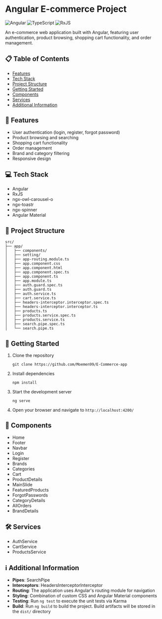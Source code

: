 # Angular E-commerce Project

![Angular](https://img.shields.io/badge/Angular-DD0031?style=for-the-badge&logo=angular&logoColor=white)
![TypeScript](https://img.shields.io/badge/TypeScript-007ACC?style=for-the-badge&logo=typescript&logoColor=white)
![RxJS](https://img.shields.io/badge/RxJS-B7178C?style=for-the-badge&logo=reactivex&logoColor=white)

An e-commerce web application built with Angular, featuring user authentication, product browsing, shopping cart functionality, and order management.

## 📋 Table of Contents

- [Features](#-features)
- [Tech Stack](#-tech-stack)
- [Project Structure](#-project-structure)
- [Getting Started](#-getting-started)
- [Components](#-components)
- [Services](#-services)
- [Additional Information](#-additional-information)

## 🚀 Features

- User authentication (login, register, forgot password)
- Product browsing and searching
- Shopping cart functionality
- Order management
- Brand and category filtering
- Responsive design

## 💻 Tech Stack

- Angular
- RxJS
- ngx-owl-carousel-o
- ngx-toastr
- ngx-spinner
- Angular Material

## 📁 Project Structure

```
src/
├── app/
│   ├── components/
│   ├── setting/
│   ├── app-routing.module.ts
│   ├── app.component.css
│   ├── app.component.html
│   ├── app.component.spec.ts
│   ├── app.component.ts
│   ├── app.module.ts
│   ├── auth.guard.spec.ts
│   ├── auth.guard.ts
│   ├── auth.service.ts
│   ├── cart.service.ts
│   ├── headers-interceptor.interceptor.spec.ts
│   ├── headers-interceptor.interceptor.ts
│   ├── products.ts
│   ├── products.service.spec.ts
│   ├── products.service.ts
│   ├── search.pipe.spec.ts
│   └── search.pipe.ts
```

## 🏁 Getting Started

1. Clone the repository
   ```
   git clone https://github.com/Moemen99/E-Commerce-app
   ```
2. Install dependencies
   ```
   npm install
   ```
3. Start the development server
   ```
   ng serve
   ```
4. Open your browser and navigate to `http://localhost:4200/`

## 🧩 Components

- Home
- Footer
- Navbar
- Login
- Register
- Brands
- Categories
- Cart
- ProductDetails
- MainSlide
- FeaturedProducts
- ForgotPasswords
- CategoryDetails
- AllOrders
- BrandDetails

## 🛠 Services

- AuthService
- CartService
- ProductsService

## ℹ️ Additional Information

- **Pipes**: SearchPipe
- **Interceptors**: HeadersInterceptorInterceptor
- **Routing**: The application uses Angular's routing module for navigation
- **Styling**: Combination of custom CSS and Angular Material components
- **Testing**: Run `ng test` to execute the unit tests via Karma
- **Build**: Run `ng build` to build the project. Build artifacts will be stored in the `dist/` directory


